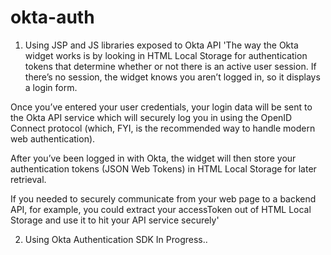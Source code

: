 # okta-auth

1. Using JSP and JS libraries exposed to Okta API
'The way the Okta widget works is by looking in HTML Local Storage for authentication tokens that determine whether or not there is an active user session. If there’s no session, the widget knows you aren’t logged in, so it displays a login form.

Once you’ve entered your user credentials, your login data will be sent to the Okta API service which will securely log you in using the OpenID Connect protocol (which, FYI, is the recommended way to handle modern web authentication).

After you’ve been logged in with Okta, the widget will then store your authentication tokens (JSON Web Tokens) in HTML Local Storage for later retrieval.

If you needed to securely communicate from your web page to a backend API, for example, you could extract your accessToken out of HTML Local Storage and use it to hit your API service securely'

2. Using Okta Authentication SDK
In Progress..
